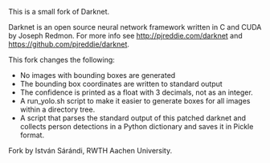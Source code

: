 This is a small fork of Darknet.

Darknet is an open source neural network framework written in C and CUDA by Joseph Redmon. For more info see http://pjreddie.com/darknet and https://github.com/pjreddie/darknet.

This fork changes the following:

* No images with bounding boxes are generated
* The bounding box coordinates are written to standard output
* The confidence is printed as a float with 3 decimals, not as an integer.
* A run_yolo.sh script to make it easier to generate boxes for all images within a directory tree.
* A script that parses the standard output of this patched darknet and collects person detections in a Python dictionary and saves it in Pickle format.

Fork by István Sárándi, RWTH Aachen University.
